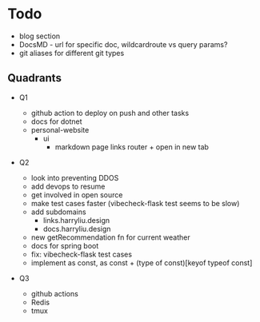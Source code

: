 # Todo

- blog section
- DocsMD - url for specific doc, wildcardroute vs query params?
- git aliases for different git types

## Quadrants

- Q1

  - github action to deploy on push and other tasks
  - docs for dotnet
  - personal-website
    - ui
      - markdown page links router + open in new tab

- Q2

  - look into preventing DDOS
  - add devops to resume
  - get involved in open source
  - make test cases faster (vibecheck-flask test seems to be slow)
  - add subdomains
    - links.harryliu.design
    - docs.harryliu.design
  - new getRecommendation fn for current weather
  - docs for spring boot
  - fix: vibecheck-flask test cases
  - implement as const, as const + (type of const)[keyof typeof const]

- Q3
  - github actions
  - Redis
  - tmux
